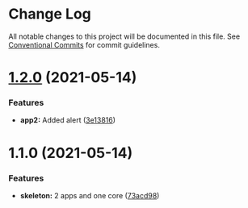 # Change Log

All notable changes to this project will be documented in this file.
See [Conventional Commits](https://conventionalcommits.org) for commit guidelines.

# [1.2.0](https://github.com/sbogdaniuk/mono/compare/@mono/core@1.1.0...@mono/core@1.2.0) (2021-05-14)


### Features

* **app2:** Added alert ([3e13816](https://github.com/sbogdaniuk/mono/commit/3e13816d460b101d86822260eeaaa670aef97c3d))





# 1.1.0 (2021-05-14)


### Features

* **skeleton:** 2 apps and one core ([73acd98](https://github.com/sbogdaniuk/mono/commit/73acd98873c088c05f2f8bf93099a32bab74a344))
